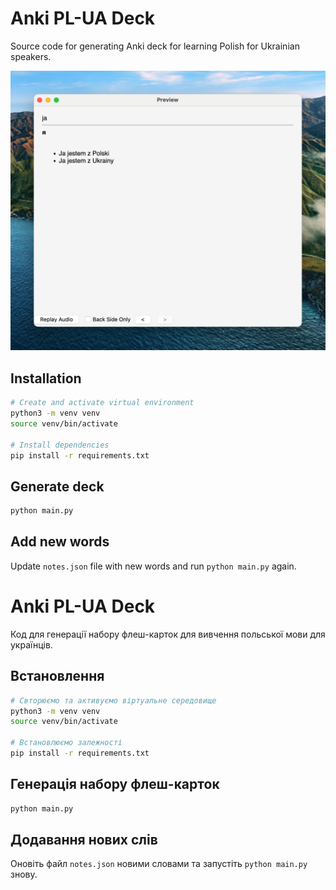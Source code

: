 # Anki PL-UA Deck

Source code for generating Anki deck for learning Polish for Ukrainian speakers.

![example](example.png)

## Installation

```bash
# Create and activate virtual environment
python3 -m venv venv
source venv/bin/activate

# Install dependencies
pip install -r requirements.txt
```

## Generate deck

```bash
python main.py
```

## Add new words

Update `notes.json` file with new words and run `python main.py` again.

# Anki PL-UA Deck

Код для генерації набору флеш-карток для вивчення польської мови для українців.

## Встановлення

```bash
# Свторюємо та активуємо віртуальне середовище
python3 -m venv venv
source venv/bin/activate

# Встановлюємо залежності
pip install -r requirements.txt
```

## Генерація набору флеш-карток

```bash
python main.py
```

## Додавання нових слів

Оновіть файл `notes.json` новими словами та запустіть `python main.py` знову.
